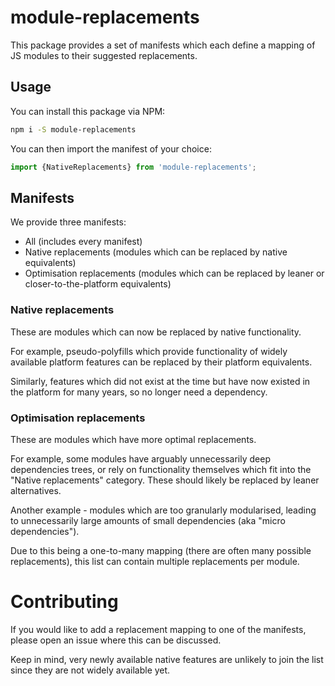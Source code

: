 # module-replacements

This package provides a set of manifests which each define a mapping of
JS modules to their suggested replacements.

## Usage

You can install this package via NPM:

```sh
npm i -S module-replacements
```

You can then import the manifest of your choice:

```ts
import {NativeReplacements} from 'module-replacements';
```

## Manifests

We provide three manifests:

- All (includes every manifest)
- Native replacements (modules which can be replaced by native equivalents)
- Optimisation replacements (modules which can be replaced by leaner or
closer-to-the-platform equivalents)

### Native replacements

These are modules which can now be replaced by native functionality.

For example, pseudo-polyfills which provide functionality of widely available
platform features can be replaced by their platform equivalents.

Similarly, features which did not exist at the time but have now existed in
the platform for many years, so no longer need a dependency.

### Optimisation replacements

These are modules which have more optimal replacements.

For example, some modules have arguably unnecessarily deep dependencies trees,
or rely on functionality themselves which fit into the "Native replacements"
category. These should likely be replaced by leaner alternatives.

Another example - modules which are too granularly modularised, leading to
unnecessarily large amounts of small dependencies (aka "micro dependencies").

Due to this being a one-to-many mapping (there are often many possible
replacements), this list can contain multiple replacements per module.

# Contributing

If you would like to add a replacement mapping to one of the manifests, please
open an issue where this can be discussed.

Keep in mind, very newly available native features are unlikely to join the
list since they are not widely available yet.
